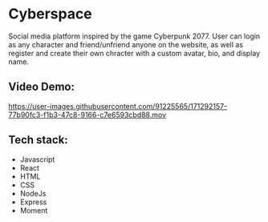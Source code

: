# Cyberspace


Social media platform inspired by the game Cyberpunk 2077. User can login as any character and friend/unfriend anyone on the website, as well as register and create their own chracter with a custom avatar, bio, and display name. 


## Video Demo:

https://user-images.githubusercontent.com/91225565/171292157-77b90fc3-f1b3-47c8-9166-c7e6593cbd88.mov


## Tech stack: 

- Javascript
- React
- HTML
- CSS
- NodeJs
- Express
- Moment

